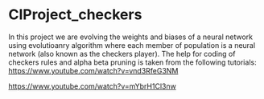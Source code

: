 # CIProject_checkers

In this project we are evolving the weights and biases of a neural network using evolutioanry algorithm where each member of population is a neural network (also known as the checkers player).
The help for coding of checkers rules and alpha beta pruning is taken from the following tutorials:
https://www.youtube.com/watch?v=vnd3RfeG3NM

https://www.youtube.com/watch?v=mYbrH1Cl3nw
